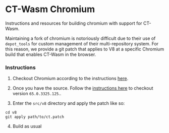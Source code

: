 # CT-Wasm Chromium

Instructions and resources for building chromium with support for CT-Wasm.

Maintaining a fork of chromium is notoriously difficult due to their use of `depot_tools` for custom management of their multi-repository system. For this reason, we provide a git patch that applies to V8 at a specific Chromium build that enables CT-Wasm in the browser.


### Instructions

1. Checkout Chromium according to the instructions
[here](https://www.chromium.org/developers/how-tos/get-the-code).

2. Once you have the source. Follow the [instructions
here](https://stackoverflow.com/questions/4481803/how-to-get-code-of-specified-tag-version-of-chromium-from-git)
to checkout version `65.0.3325.125`..

3. Enter the `src/v8` directory and apply the patch like so:
```
cd v8
git apply path/to/ct.patch
```

4. Build as usual